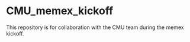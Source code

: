 CMU_memex_kickoff
=================
This repository is for collaboration with the CMU team during the memex kickoff.

